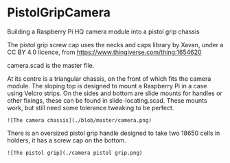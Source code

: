 # PistolGripCamera
Building a Raspberry Pi HQ camera module into a pistol grip chassis

The pistol grip screw cap uses the necks and caps library by Xavan, under a CC BY 4.0 licence, from https://www.thingiverse.com/thing:1654620

camera.scad is the master file.

At its centre is a triangular chassis, on the front of which fits the camera module. The sloping top is designed to mount a Raspberry Pi in a case using Velcro strips. On the sides and bottom are slide mounts for handles or other fixings, these can be found in slide-locating.scad. These mounts work, but still need some tolerance tweaking to be perfect.

 	![The camera chassis](./blob/master/camera.png)

There is an oversized pistol grip handle designed to take two 18650 cells in holders, it has a screw cap on the bottom. 

 	![The pistol grip](./camera pistol grip.png)
